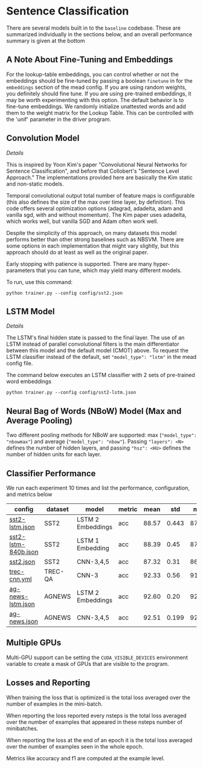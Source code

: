 # Sentence Classification

There are several models built in to the `baseline` codebase.  These are summarized individually in the sections below, and an overall performance summary is given at the bottom

## A Note About Fine-Tuning and Embeddings

For the lookup-table embeddings, you can control whether or not the embeddings should be fine-tuned by passing a boolean `finetune` in for the `embeddings` section of the mead config.  If you are using random weights, you definitely should fine tune.  If you are using pre-trained embeddings, it may be worth experimenting with this option.  The default behavior is to fine-tune embeddings.  We randomly initialize unattested words and add them to the weight matrix for the Lookup Table.  This can be controlled with the 'unif' parameter in the driver program.


## Convolution Model

*Details*

This is inspired by Yoon Kim's paper "Convolutional Neural Networks for Sentence Classification", and before that Collobert's "Sentence Level Approach."  The implementations provided here are basically the Kim static and non-static models.

Temporal convolutional output total number of feature maps is configurable (this also defines the size of the max over time layer, by definition). This code offers several optimization options (adagrad, adadelta, adam and vanilla sgd, with and without momentum).  The Kim paper uses adadelta, which works well, but vanilla SGD and Adam often work well.

Despite the simplicity of this approach, on many datasets this model performs better than other strong baselines such as NBSVM.
There are some options in each implementation that might vary slightly, but this approach should do at least as well as the original paper.

Early stopping with patience is supported.  There are many hyper-parameters that you can tune, which may yield many different models.

To run, use this command:

```
python trainer.py --config config/sst2.json
```

## LSTM Model

*Details*

The LSTM's final hidden state is passed to the final layer.  The use of an LSTM instead of parallel convolutional filters is the main differentiator between this model and the default model (CMOT) above.  To request the LSTM classifier instead of the default, set `"model_type": "lstm"` in the mead config file.

The command below executes an LSTM classifier with 2 sets of pre-trained word embeddings

```
python trainer.py --config config/sst2-lstm.json
```

## Neural Bag of Words (NBoW) Model (Max and Average Pooling)

Two different pooling methods for NBoW are supported: max (`"model_type": "nbowmax"`) and average (`"model_type": "nbow"`).  Passing `"layers": <N>` defines the number of hidden layers, and passing `"hsz": <HU>` defines the number of hidden units for each layer.

## Classifier Performance

We run each experiment 10 times and list the performance, configuration, and metrics below

| config                                                           | dataset   | model                | metric | mean  |  std  | min   | max   |
| ---------------------------------------------------------------- | --------- | -------------------- |------- | ------| ----- | ----- | ----- |
| [sst2-lstm.json](../python/mead/config/sst2-lstm.json)           | SST2      | LSTM 2 Embeddings    |    acc | 88.57 | 0.443 | 87.59 | 89.24 |
| [sst2-lstm-840b.json](../python/mead/config/sst2-lstm-840b.json) | SST2      | LSTM 1 Embedding     |    acc | 88.39 | 0.45  | 87.42 | 89.07 |
| [sst2.json](../python/mead/config/sst2.json)                     | SST2      | CNN-3,4,5            |    acc | 87.32 | 0.31  | 86.60 | 87.58 |
| [trec-cnn.yml](../python/mead/config/trec-cnn.yml)               | TREC-QA   | CNN-3                |    acc | 92.33 | 0.56  | 91.2  | 93.2  |
| [ag-news-lstm.json](../python/mead/config/ag-news-lstm.json)     | AGNEWS    | LSTM 2 Embeddings    |    acc | 92.60 | 0.20  | 92.3  | 92.86 |
| [ag-news.json](../python/mead/config/ag-news.json)               | AGNEWS    | CNN-3,4,5            |    acc | 92.51 | 0.199 | 92.07 | 92.83 |

## Multiple GPUs

Multi-GPU support can be setting the `CUDA_VISIBLE_DEVICES` environment variable to create a mask of GPUs that are visible to the program.


## Losses and Reporting

When training the loss that is optimized is the total loss averaged over the number of examples in the mini-batch.

When reporting the loss reported every nsteps is the total loss averaged over the number of examples that appeared in these nsteps number of minibatches.

When reporting the loss at the end of an epoch it is the total loss averaged over the number of examples seen in the whole epoch.

Metrics like accuracy and f1 are computed at the example level.
